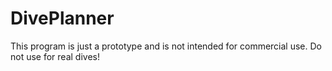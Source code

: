 DivePlanner
===========
This program is just a prototype and is not intended for commercial use. Do not use for real dives!
